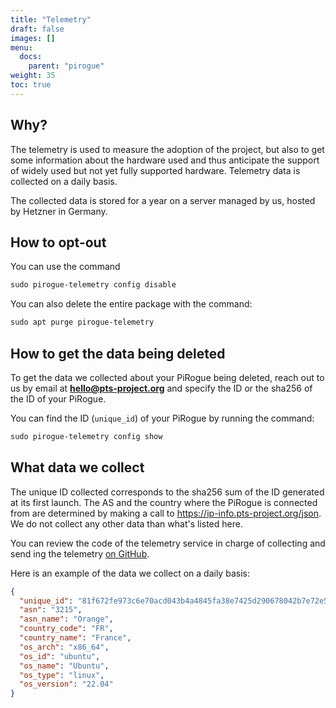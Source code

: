 ```yaml
---
title: "Telemetry"
draft: false
images: []
menu:
  docs:
    parent: "pirogue"
weight: 35
toc: true
---
```


## Why?
The telemetry is used to measure the adoption of the project, but also to get some information about the hardware used and thus anticipate the support of widely used but not yet fully supported hardware. Telemetry data is collected on a daily basis.

The collected data is stored for a year on a server managed by us, hosted by Hetzner in Germany.

## How to opt-out
You can use the command
```txt
sudo pirogue-telemetry config disable
```

You can also delete the entire package with the command:
```txt
sudo apt purge pirogue-telemetry
```

## How to get the data being deleted
To get the data we collected about your PiRogue being deleted, reach out to us by email at **hello@pts-project.org** and specify the ID or the sha256 of the ID of your PiRogue.

You can find the ID (`unique_id`) of your PiRogue by running the command:
```txt
sudo pirogue-telemetry config show
```

## What data we collect
The unique ID collected corresponds to the sha256 sum of the ID generated at its first launch. The AS and the country where the PiRogue is connected from are determined by making a call to https://ip-info.pts-project.org/json. We do not collect any other data than what's listed here.

You can review the code of the telemetry service in charge of collecting and send ing the telemetry [on GitHub](https://github.com/PiRogueToolSuite/telemetry/blob/main/pts_telemetry/telemetry.py).

Here is an example of the data we collect on a daily basis:
```json 
{
  "unique_id": "81f672fe973c6e70acd043b4a4845fa38e7425d290678042b7e72e53661a9347",
  "asn": "3215",
  "asn_name": "Orange",
  "country_code": "FR",
  "country_name": "France",
  "os_arch": "x86_64",
  "os_id": "ubuntu",
  "os_name": "Ubuntu",
  "os_type": "linux",
  "os_version": "22.04"
}
```